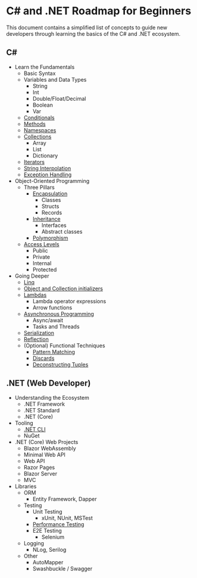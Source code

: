 # C# and .NET Roadmap for Beginners

This document contains a simplified list of concepts to guide new developers through learning the basics of the C# and .NET ecosystem.

## C#

- Learn the Fundamentals
  - Basic Syntax
  - Variables and Data Types
    - String
    - Int
    - Double/Float/Decimal
    - Boolean
    - Var
  - [Conditionals](https://docs.microsoft.com/en-us/dotnet/csharp/language-reference/statements/selection-statements)
  - [Methods](https://docs.microsoft.com/en-us/dotnet/csharp/methods)
  - [Namespaces](https://docs.microsoft.com/en-us/dotnet/csharp/fundamentals/types/namespaces)
  - [Collections](https://docs.microsoft.com/en-us/dotnet/csharp/programming-guide/concepts/collections)
    - Array
    - List
    - Dictionary
  - [Iterators](https://docs.microsoft.com/en-us/dotnet/csharp/programming-guide/concepts/iterators)
  - [String Interpolation](https://docs.microsoft.com/en-us/dotnet/csharp/language-reference/tokens/interpolated)
  - [Exception Handling](https://docs.microsoft.com/en-us/dotnet/csharp/fundamentals/exceptions/exception-handling)
- Object-Oriented Programming
  - Three Pillars
    - [Encapsulation](https://docs.microsoft.com/en-us/dotnet/csharp/fundamentals/object-oriented/)
      - Classes
      - Structs
      - Records
    - [Inheritance](https://docs.microsoft.com/en-us/dotnet/csharp/fundamentals/object-oriented/inheritance)
      - Interfaces
      - Abstract classes
    - [Polymorphism](https://docs.microsoft.com/en-us/dotnet/csharp/fundamentals/object-oriented/polymorphism)
  - [Access Levels](https://docs.microsoft.com/en-us/dotnet/csharp/programming-guide/classes-and-structs/access-modifiers)
    - Public
    - Private
    - Internal
    - Protected
- Going Deeper
  - [Linq](https://docs.microsoft.com/en-us/dotnet/csharp/linq/)
  - [Object and Collection initializers](https://docs.microsoft.com/en-us/dotnet/csharp/programming-guide/classes-and-structs/object-and-collection-initializers)
  - [Lambdas](https://docs.microsoft.com/en-us/dotnet/csharp/language-reference/operators/lambda-expressions)
    - Lambda operator expressions
    - Arrow functions
  - [Asynchronous Programming](https://docs.microsoft.com/en-us/dotnet/csharp/programming-guide/concepts/async/)
    - Async/await
    - Tasks and Threads
  - [Serialization](https://docs.microsoft.com/en-us/dotnet/csharp/programming-guide/concepts/serialization/)
  - [Reflection](https://docs.microsoft.com/en-us/dotnet/csharp/programming-guide/concepts/reflection)
  - (Optional) Functional Techniques
    - [Pattern Matching](https://docs.microsoft.com/en-us/dotnet/csharp/fundamentals/functional/pattern-matching)
    - [Discards](https://docs.microsoft.com/en-us/dotnet/csharp/fundamentals/functional/discards)
    - [Deconstructing Tuples](https://docs.microsoft.com/en-us/dotnet/csharp/fundamentals/functional/deconstruct)

## .NET (Web Developer)

- Understanding the Ecosystem
  - .NET Framework
  - .NET Standard
  - .NET (Core)
- Tooling
  - [.NET CLI](https://docs.microsoft.com/en-us/dotnet/core/tools/)
  - NuGet
- .NET (Core) Web Projects
  - Blazor WebAssembly
  - Minimal Web API
  - Web API
  - Razor Pages
  - Blazor Server
  - MVC
- Libraries
  - ORM
    - Entity Framework, Dapper
  - Testing
    - Unit Testing
      - xUnit, NUnit, MSTest
    - [Performance Testing](https://docs.microsoft.com/en-us/aspnet/core/test/load-tests?view=aspnetcore-6.0)
    - E2E Testing
      - Selenium
  - Logging
    - NLog, Serilog
  - Other
    - AutoMapper 
    - Swashbuckle / Swagger
